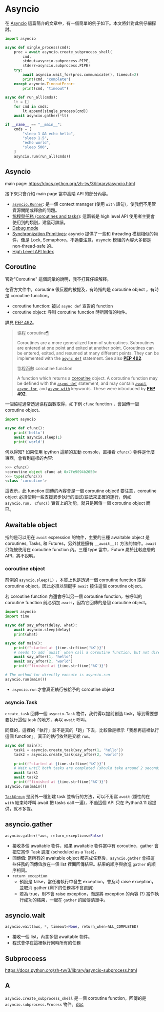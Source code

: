 # Asyncio 

在 [Asyncio](https://brainynight.github.io/posts/2022-10-23-python-asyncio) 這篇簡介的文章中，有一個簡單的例子如下。本文將針對此例仔細探討。

```python
import asyncio

async def single_process(cmd):
    proc = await asyncio.create_subprocess_shell(
        cmd,
        stdout=asyncio.subprocess.PIPE,
        stderr=asyncio.subprocess.PIPE)
    try:
        await asyncio.wait_for(proc.communicate(), timeout=2)
        print(cmd, "complete")
    except asyncio.TimeoutError:
        print(cmd, "timeout")
        
async def run_all(cmds):
    lt = []
    for cmd in cmds:
        lt.append(single_process(cmd))
    await asyncio.gather(*lt)

if __name__ == "__main__":
    cmds = [
        "sleep 1 && echo hello",
        "sleep 1.5",
        "echo world",
        "sleep 500",        
    ]
    asyncio.run(run_all(cmds))
```

## Asyncio 

main page: https://docs.python.org/zh-tw/3/library/asyncio.html

接下來只會介紹 main page 當中高階 API 的部分內容。

- [`asyncio.Runner`](https://docs.python.org/zh-tw/3/library/asyncio-runner.html): 是一個 context manager (使用 `with` 語句)，使我們不用管資源關閉或釋放的問題。
- [協程與任務 (coroutines and tasks)](https://docs.python.org/zh-tw/3/library/asyncio-task.html): 這兩者是 high level API 使用者主要會使用到的類別，建議可詳讀。
- [Debug mode](https://docs.python.org/zh-tw/3/library/asyncio-dev.html)
- [Synchronization Primitives](https://docs.python.org/zh-tw/3/library/asyncio-sync.html): asyncio 提供了一些和 threading 模組相似的物件，像是 Lock, Semaphore。不過要注意，asyncio 模組的內容大多都是 non-thread-safe 的。
- [High Level API Index](https://docs.python.org/zh-tw/3/library/asyncio-api-index.html)




## Coroutine

官對"Coroutine" 這個詞彙的說明，我不打算仔細解釋。

在官方文件中，coroutine 很反覆的被提及，有時指的是 coroutine object ，有時是 coroutine function。

- coroutine function: 被以 `async def` 宣告的 function
- coroutine object: 呼叫 coroutine function 時所回傳的物件。

詳見 [PEP 492](https://peps.python.org/pep-0492/)。

> 協程 coroutine[¶](https://docs.python.org/3/glossary.html#term-coroutine)
>
> Coroutines are a more generalized form of subroutines. Subroutines are entered at one point and exited at another point. Coroutines can be entered, exited, and resumed at many different points. They can be implemented with the [`async def`](https://docs.python.org/3/reference/compound_stmts.html#async-def) statement. See also [**PEP 492**](https://peps.python.org/pep-0492/).
>
> 協程函數 coroutine function
>
> A function which returns a [coroutine](https://docs.python.org/3/glossary.html#term-coroutine) object. A coroutine function may be defined with the [`async def`](https://docs.python.org/3/reference/compound_stmts.html#async-def) statement, and may contain [`await`](https://docs.python.org/3/reference/expressions.html#await), [`async for`](https://docs.python.org/3/reference/compound_stmts.html#async-for), and [`async with`](https://docs.python.org/3/reference/compound_stmts.html#async-with) keywords. These were introduced by [**PEP 492**](https://peps.python.org/pep-0492/).



一個協程通常透過協程函數取得，如下例 `cfunc` function ，會回傳一個 coroutine object。

```python
import asyncio

async def cfunc():
    print('hello')
    await asyncio.sleep(1)
    print('world')
```

何以得知? 如果使用 ipython 這類的互動 console，直接看 `cfunc()` 物件是什麼東西，會看到這樣的內容:

```python
>>> cfunc()
<coroutine object cfunc at 0x7fe9094b2650>
>>> type(cfunc())
<class 'coroutine'>
```

這表示，此 function 回傳的內容會是一個 coroutine object! 要注意，coroutine object 必須使用一些支援異步執行的函式/語法來正確的運行，例如 `asyncio.run`， `cfunc()` 實質上的功能，就只是回傳一個 coroutine object 而已。

## Awaitable object 

指的是可以用在 `await` expression 的物件，主要的三種 awaitable object 是 coroutines, Tasks, 和 Futures，另外就是擁有 `__await__()` 方法的物件。`await` 只能被使用在 coroutine function 內。三種 type 當中，Future 屬於比較底層的 API，將不說明。

### coroutine object

前例的 `asyncio.sleep(1)` ，本質上也是透過一個 coroutine function 取得 coroutine object，因此必須以關鍵字  `await` 接住這個 coroutine object。

若 coroutine function 內還會呼叫另一個 coroutine function，被呼叫的 coroutine function 前必須加 `await`，因為它回傳的是個 coroutine object。

```python
import asyncio
import time

async def say_after(delay, what):
    await asyncio.sleep(delay)
    print(what)

async def main():
    print(f"started at {time.strftime('%X')}")
    # needs to add `await` when call a coroutine function, but not directly execute.
    await say_after(1, 'hello') 
    await say_after(2, 'world')
    print(f"finished at {time.strftime('%X')}")

# The method for directly execute is asyncio.run
asyncio.run(main())
```

-  `asyncio.run` 才會真正執行被給予的 coroutine object

### asyncio.Task

`create_task` 回傳一個 `asyncio.Task` 物件，我們得以提前創造 task，等到需要想要執行這個 task 的地方，再以 `await` 呼叫。

同樣的，這裡的「執行」並不是真的「跑」下去，比較像是標示「我想再這裡執行這個 function」。真正的執行依然是交給 `run`。


```python
async def main():
    task1 = asyncio.create_task(say_after(1, 'hello'))
    task2 = asyncio.create_task(say_after(2, 'world'))
    
    print(f"started at {time.strftime('%X')}")
    # Wait until both tasks are completed (should take around 2 seconds.)
    await task1
    await task2
    print(f"finished at {time.strftime('%X')}")
asyncio.run(main())
```

[`TaskGroup`](https://docs.python.org/3/library/asyncio-task.html#asyncio.TaskGroup) 是另外一種創建 task 並執行的方法，可以不用寫 `await` (隱性的在 `with` 結束時呼叫 await 把 tasks call 一遍)，不過這個 API 只在 Python3.11 起提供，就不多提。



## asyncio.gather

```python
asyncio.gather(*aws, return_exceptions=False)
```

- 接收多個 awaitable 物件，如果 awaitable 物件當中有 coroutine，gather 會把它當作 Task 調度 (scheduled as a `Task`)。
- 回傳值: 當所有的 awaitable object 都完成任務後，`asyncio.gather` 會把這些任務的回傳值放在一個 list 裡面回傳結果。結果的順序與放進 `gather` 的順序相同。
- `return_exception` 
    - 預設是 false，當任務執行中發生 exception，會及時 raise exception，並取消 gather (剩下的任務將不會跑到)
    - 若為 true，則不會 raise exception，而是將 exception 的內容 (?) 當作執行成功的結果，一起在 `gather` 的回傳清單中。

## asyncio.wait

```python
asyncio.wait(aws, *, timeout=None, return_when=ALL_COMPLETED)
```

- 接收一個 list，內含多個 awaitable 物件。
- 程式會停在這裡執行同時所有的任務



## Subproccess

https://docs.python.org/zh-tw/3/library/asyncio-subprocess.html







## A

`asyncio.create_subprocess_shell` 是一個 coroutine function，回傳的是 `asyncio.subprocess.Process` 物件。[doc](https://docs.python.org/zh-tw/3/library/asyncio-subprocess.html#asyncio.create_subprocess_shell) 







